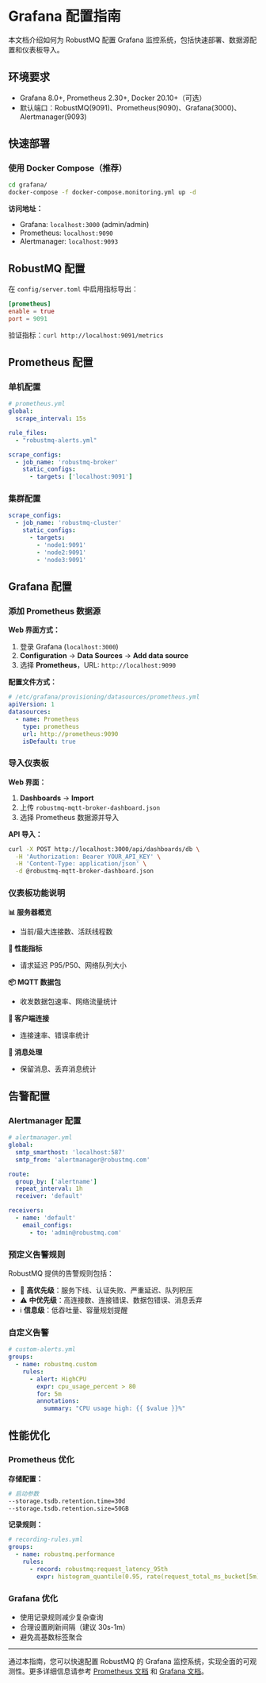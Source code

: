 # Grafana 配置指南

本文档介绍如何为 RobustMQ 配置 Grafana 监控系统，包括快速部署、数据源配置和仪表板导入。

## 环境要求

- Grafana 8.0+, Prometheus 2.30+, Docker 20.10+（可选）
- 默认端口：RobustMQ(9091)、Prometheus(9090)、Grafana(3000)、Alertmanager(9093)

## 快速部署

### 使用 Docker Compose（推荐）

```bash
cd grafana/
docker-compose -f docker-compose.monitoring.yml up -d
```

**访问地址：**
- Grafana: `localhost:3000` (admin/admin)
- Prometheus: `localhost:9090`
- Alertmanager: `localhost:9093`

## RobustMQ 配置

在 `config/server.toml` 中启用指标导出：

```toml
[prometheus]
enable = true
port = 9091
```

验证指标：`curl http://localhost:9091/metrics`

## Prometheus 配置

### 单机配置

```yaml
# prometheus.yml
global:
  scrape_interval: 15s

rule_files:
  - "robustmq-alerts.yml"

scrape_configs:
  - job_name: 'robustmq-broker'
    static_configs:
      - targets: ['localhost:9091']
```

### 集群配置

```yaml
scrape_configs:
  - job_name: 'robustmq-cluster'
    static_configs:
      - targets:
        - 'node1:9091'
        - 'node2:9091'
        - 'node3:9091'
```

## Grafana 配置

### 添加 Prometheus 数据源

**Web 界面方式：**
1. 登录 Grafana (`localhost:3000`)
2. **Configuration** → **Data Sources** → **Add data source**
3. 选择 **Prometheus**，URL: `http://localhost:9090`

**配置文件方式：**

```yaml
# /etc/grafana/provisioning/datasources/prometheus.yml
apiVersion: 1
datasources:
  - name: Prometheus
    type: prometheus
    url: http://prometheus:9090
    isDefault: true
```

### 导入仪表板

**Web 界面：**
1. **Dashboards** → **Import**
2. 上传 `robustmq-mqtt-broker-dashboard.json`
3. 选择 Prometheus 数据源并导入

**API 导入：**

```bash
curl -X POST http://localhost:3000/api/dashboards/db \
  -H 'Authorization: Bearer YOUR_API_KEY' \
  -H 'Content-Type: application/json' \
  -d @robustmq-mqtt-broker-dashboard.json
```

### 仪表板功能说明

**📊 服务器概览**
- 当前/最大连接数、活跃线程数

**🚀 性能指标**
- 请求延迟 P95/P50、网络队列大小

**📦 MQTT 数据包**
- 收发数据包速率、网络流量统计

**🔌 客户端连接**
- 连接速率、错误率统计

**📝 消息处理**
- 保留消息、丢弃消息统计

## 告警配置

### Alertmanager 配置

```yaml
# alertmanager.yml
global:
  smtp_smarthost: 'localhost:587'
  smtp_from: 'alertmanager@robustmq.com'

route:
  group_by: ['alertname']
  repeat_interval: 1h
  receiver: 'default'

receivers:
  - name: 'default'
    email_configs:
      - to: 'admin@robustmq.com'
```

### 预定义告警规则

RobustMQ 提供的告警规则包括：

- 🚨 **高优先级**：服务下线、认证失败、严重延迟、队列积压
- ⚠️ **中优先级**：高连接数、连接错误、数据包错误、消息丢弃
- ℹ️ **信息级**：低吞吐量、容量规划提醒

### 自定义告警

```yaml
# custom-alerts.yml
groups:
  - name: robustmq.custom
    rules:
      - alert: HighCPU
        expr: cpu_usage_percent > 80
        for: 5m
        annotations:
          summary: "CPU usage high: {{ $value }}%"
```

## 性能优化

### Prometheus 优化

**存储配置：**
```bash
# 启动参数
--storage.tsdb.retention.time=30d
--storage.tsdb.retention.size=50GB
```

**记录规则：**
```yaml
# recording-rules.yml
groups:
  - name: robustmq.performance
    rules:
      - record: robustmq:request_latency_95th
        expr: histogram_quantile(0.95, rate(request_total_ms_bucket[5m]))
```

### Grafana 优化

- 使用记录规则减少复杂查询
- 合理设置刷新间隔（建议 30s-1m）
- 避免高基数标签聚合

---

通过本指南，您可以快速配置 RobustMQ 的 Grafana 监控系统，实现全面的可观测性。更多详细信息请参考 [Prometheus 文档](https://prometheus.io/docs/) 和 [Grafana 文档](https://grafana.com/docs/)。
